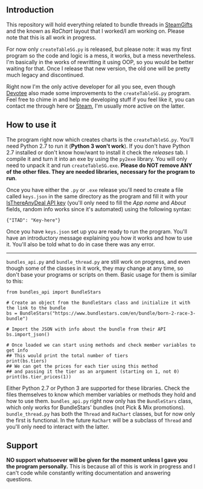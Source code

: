 ## Introduction

This repository will hold everything related to bundle threads in [SteamGifts](https://www.steamgifts.com) and the known as *RaChart* layout that I worked/I am working on. Please note that this is all work in progress.

For now only `createTableSG.py` is released, but please note: it was my first program so the code and logic is a mess, it works, but a mess nevertheless. I'm basically in the works of rewritting it using OOP, so you would be better waiting for that. Once I release that new version, the old one will be pretty much legacy and discontinued.

Right now I'm the only active developer for all you see, even though [Devotee](https://github.com/Michounet) also made some improvements to the `createTableSG.py` program. Feel free to chime in and help me developing stuff if you feel like it, you can contact me through here or [Steam](http://steamcommunity.com/id/Sighery), I'm usually more active on the latter.

## How to use it

The program right now which creates charts is the `createTableSG.py`. You'll need Python 2.7 to run it (**Python 3 won't work**). If you don't have Python 2.7 installed or don't know how/want to install it check the *releases* tab. I compile it and turn it into an exe by using the `py2exe` library. You will only need to unpack it and run `createTableSG.exe`. **Please do NOT remove ANY of the other files. They are needed libraries, necessary for the program to run**.

Once you have either the `.py` or `.exe` release you'll need to create a file called `keys.json` in the same directory as the program and fill it with your [IsThereAnyDeal API key](https://isthereanydeal.com/apps/new/) (you'll only need to fill the *App name* and *About* fields, random info works since it's automated) using the following syntax:

```
{"ITAD": "Key-here"}
```

Once you have `keys.json` set up you are ready to run the program. You'll have an introductory message explaining you how it works and how to use it. You'll also be told what to do in case there was any error.

---

`bundles_api.py` and `bundle_thread.py` are still work on progress, and even though some of the classes in it work, they may change at any time, so don't base your programs or scripts on them. Basic usage for them is similar to this:

```
from bundles_api import BundleStars

# Create an object from the BundleStars class and initialize it with the link to the bundle
bs = BundleStars("https://www.bundlestars.com/en/bundle/born-2-race-3-bundle")

# Import the JSON with info about the bundle from their API
bs.import_json()

# Once loaded we can start using methods and check member variables to get info
## This would print the total number of tiers
print(bs.tiers)
## We can get the prices for each tier using this method
## and passing it the tier as an argument (starting on 1, not 0)
print(bs.tier_prices(1))
```

Either Python 2.7 or Python 3 are supported for these libraries. Check the files themselves to know which member variables or methods they hold and how to use them. `bundles_api.py` right now only has the `BundleStars` class, which only works for BundleStars' bundles (not Pick & Mix promotions). `bundle_thread.py` has both the `Thread` and `RaChart` classes, but for now only the first is functional. In the future `RaChart` will be a subclass of `Thread` and you'll only need to interact with the latter.

## Support

**NO support whatsoever will be given for the moment unless I gave you the program personally.** This is because all of this is work in progress and I can't code while constantly writing documentation and answering questions.
